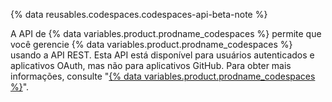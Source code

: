 {% data reusables.codespaces.codespaces-api-beta-note %}

A API de {% data variables.product.prodname_codespaces %} permite que você gerencie {% data variables.product.prodname_codespaces %} usando a API REST. Esta API está disponível para usuários autenticados e aplicativos OAuth, mas não para aplicativos GitHub. Para obter mais informações, consulte "[{% data variables.product.prodname_codespaces %}](/codespaces)".